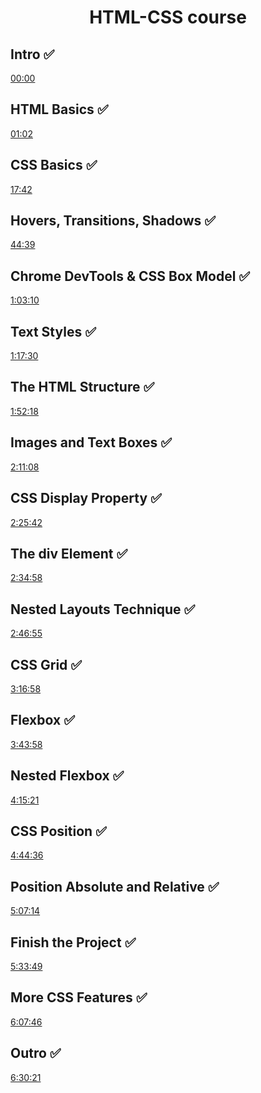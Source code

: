 <div align = "center">
<h1>HTML-CSS course</h1>
</div>

## Intro ✅

[00:00](#intro)

## HTML Basics ✅

[01:02](#html-basics)

## CSS Basics ✅

[17:42](#css-basics)

## Hovers, Transitions, Shadows ✅

[44:39](#hovers-transitions-shadows)

## Chrome DevTools & CSS Box Model ✅

[1:03:10](#chrome-devtools-css-box-model)

## Text Styles ✅

[1:17:30](#text-styles)

## The HTML Structure ✅

[1:52:18](#the-html-structure)

## Images and Text Boxes ✅

[2:11:08](#images-and-text-boxes)

## CSS Display Property ✅

[2:25:42](#css-display-property)

## The div Element ✅

[2:34:58](#the-div-element)

## Nested Layouts Technique ✅

[2:46:55](#nested-layouts-technique)

## CSS Grid ✅

[3:16:58](#css-grid)

## Flexbox ✅

[3:43:58](#flexbox)

## Nested Flexbox ✅

[4:15:21](#nested-flexbox)

## CSS Position ✅

[4:44:36](#css-position)

## Position Absolute and Relative ✅

[5:07:14](#position-absolute-and-relative)

## Finish the Project ✅

[5:33:49](#finish-the-project)

## More CSS Features ✅

[6:07:46](#more-css-features)

## Outro ✅

[6:30:21](#outro)

